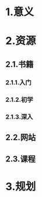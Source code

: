 # 1.意义



# 2.资源

## 2.1.书籍

### 2.1.1.入门

### 2.1.2.初学

### 2.1.3.深入

## 2.2.网站

## 2.3.课程

# 3.规划




